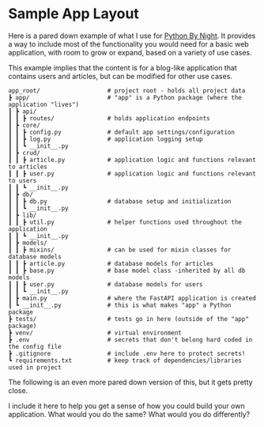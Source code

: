 # Sample App Layout

Here is a pared down example of what I use for [Python By Night](https://www.pythonbynight.com). It provides a way to include most of the functionality you would need for a basic web application, with room to grow or expand, based on a variety of use cases. 

This example implies that the content is for a blog-like application that contains users and articles, but can be modified for other use cases. 

    app_root/                   # project root - holds all project data
    ┣ app/                      # "app" is a Python package (where the application "lives")
    ┃ ┣ api/
    ┃ ┃ ┣ routes/               # holds application endpoints
    ┃ ┣ core/
    ┃ ┃ ┣ config.py             # default app settings/configuration
    ┃ ┃ ┣ log.py                # application logging setup
    ┃ ┃ ┗ __init__.py
    ┃ ┣ crud/
    ┃ ┃ ┣ article.py            # application logic and functions relevant to articles
    ┃ ┃ ┣ user.py               # application logic and functions relevant to users
    ┃ ┃ ┗ __init__.py
    ┃ ┣ db/
    ┃ ┃ ┣ db.py                 # database setup and initialization
    ┃ ┃ ┗ __init__.py
    ┃ ┣ lib/
    ┃ ┃ ┣ util.py               # helper functions used throughout the application
    ┃ ┃ ┗ __init__.py
    ┃ ┣ models/
    ┃ ┃ ┣ mixins/               # can be used for mixin classes for database models
    ┃ ┃ ┣ article.py            # database models for articles
    ┃ ┃ ┣ base.py               # base model class -inherited by all db models
    ┃ ┃ ┣ user.py               # database models for users
    ┃ ┃ ┗ __init__.py
    ┃ ┣ main.py                 # where the FastAPI application is created
    ┃ ┗ __init__.py             # this is what makes "app" a Python package
    ┣ tests/                    # tests go in here (outside of the "app" package)
    ┣ venv/                     # virtual environment
    ┣ .env                      # secrets that don't belong hard coded in the config file
    ┣ .gitignore                # include .env here to protect secrets!
    ┗ requirements.txt          # keep track of dependencies/libraries used in project


The following is an even more pared down version of this, but it gets pretty close.

I include it here to help you get a sense of how you could build your own application. What would you do the same? What would you do differently?